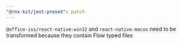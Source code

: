 ```yaml
---
"@rnx-kit/jest-preset": patch
---
```


`@office-iss/react-native-win32` and `react-native-macos` need to be transformed because they contain Flow typed files
